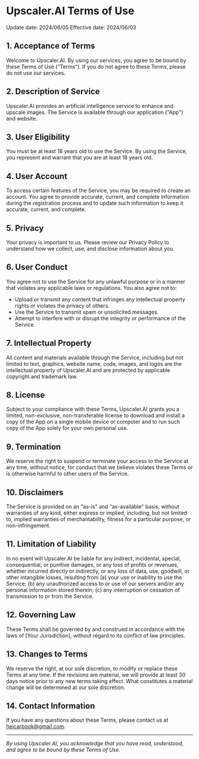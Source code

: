 # Upscaler.AI Terms of Use

Update date: 2024/06/05
Effective date: 2024/06/03

## 1. Acceptance of Terms

Welcome to Upscaler.AI. By using our services, you agree to be bound by these Terms of Use ("Terms"). If you do not agree to these Terms, please do not use our services.

## 2. Description of Service

Upscaler.AI provides an artificial intelligence service to enhance and upscale images. The Service is available through our application ("App") and website.

## 3. User Eligibility

You must be at least 18 years old to use the Service. By using the Service, you represent and warrant that you are at least 18 years old.

## 4. User Account

To access certain features of the Service, you may be required to create an account. You agree to provide accurate, current, and complete information during the registration process and to update such information to keep it accurate, current, and complete. 

## 5. Privacy

Your privacy is important to us. Please review our Privacy Policy to understand how we collect, use, and disclose information about you.

## 6. User Conduct

You agree not to use the Service for any unlawful purpose or in a manner that violates any applicable laws or regulations. You also agree not to:

- Upload or transmit any content that infringes any intellectual property rights or violates the privacy of others.
- Use the Service to transmit spam or unsolicited messages.
- Attempt to interfere with or disrupt the integrity or performance of the Service.

## 7. Intellectual Property

All content and materials available through the Service, including but not limited to text, graphics, website name, code, images, and logos are the intellectual property of Upscaler.AI and are protected by applicable copyright and trademark law.

## 8. License

Subject to your compliance with these Terms, Upscaler.AI grants you a limited, non-exclusive, non-transferable license to download and install a copy of the App on a single mobile device or computer and to run such copy of the App solely for your own personal use.

## 9. Termination

We reserve the right to suspend or terminate your access to the Service at any time, without notice, for conduct that we believe violates these Terms or is otherwise harmful to other users of the Service.

## 10. Disclaimers

The Service is provided on an "as-is" and "as-available" basis, without warranties of any kind, either express or implied, including, but not limited to, implied warranties of merchantability, fitness for a particular purpose, or non-infringement.

## 11. Limitation of Liability

In no event will Upscaler.AI be liable for any indirect, incidental, special, consequential, or punitive damages, or any loss of profits or revenues, whether incurred directly or indirectly, or any loss of data, use, goodwill, or other intangible losses, resulting from (a) your use or inability to use the Service; (b) any unauthorized access to or use of our servers and/or any personal information stored therein; (c) any interruption or cessation of transmission to or from the Service.

## 12. Governing Law

These Terms shall be governed by and construed in accordance with the laws of [Your Jurisdiction], without regard to its conflict of law principles.

## 13. Changes to Terms

We reserve the right, at our sole discretion, to modify or replace these Terms at any time. If the revisions are material, we will provide at least 30 days notice prior to any new terms taking effect. What constitutes a material change will be determined at our sole discretion.

## 14. Contact Information

If you have any questions about these Terms, please contact us at heicarbook@gmail.com.

---

_By using Upscaler.AI, you acknowledge that you have read, understood, and agree to be bound by these Terms of Use._